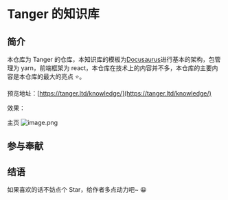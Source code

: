 # Tanger 的知识库

## 简介

本仓库为 Tanger 的仓库，本知识库的模板为[Docusaurus](https://www.docusaurus.cn/)进行基本的架构，包管理为 yarn，前端框架为 react，本仓库在技术上的内容并不多，本仓库的主要内容是本仓库的最大的亮点 ⭐。

预览地址：[https://tanger.ltd/knowledge/](https://tanger.ltd/knowledge/)

效果：

主页
![image.png](https://i.loli.net/2021/11/26/NQCpomGWMLXf7UJ.png)

## 参与奉献

## 结语

如果喜欢的话不妨点个 Star，给作者多点动力吧~ 😀

